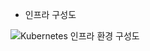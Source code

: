 - 인프라 구성도

![Kubernetes 인프라 환경 구성도](https://github.com/sk-lim19f/K8S-Infra-Repository/assets/139614336/9843ad17-0263-4726-8ed0-a89ede9ef33f)

